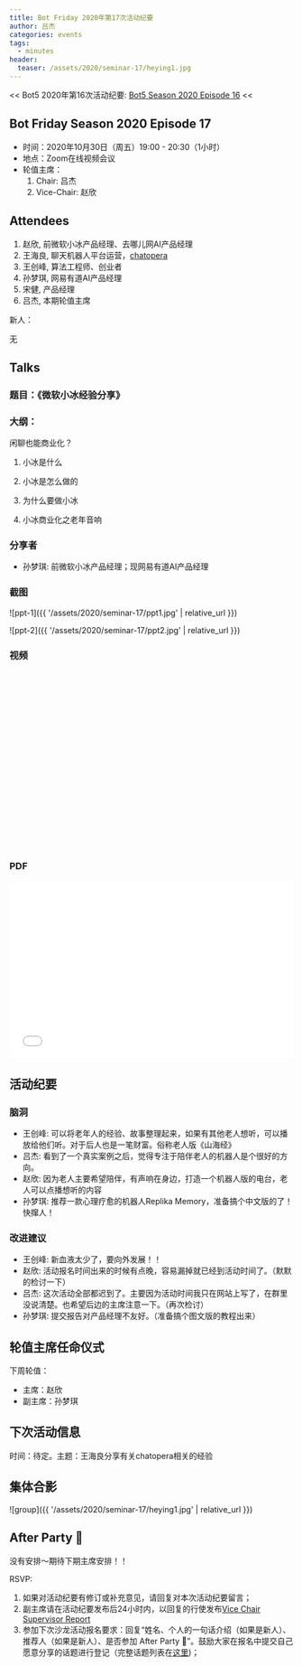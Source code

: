 ```yaml
---
title: Bot Friday 2020年第17次活动纪要
author: 吕杰
categories: events
tags:
  - minutes
header:
  teaser: /assets/2020/seminar-17/heying1.jpg
---
```


<< Bot5 2020年第16次活动纪要: [Bot5 Season 2020 Episode 16](https://www.bot5.club/events/seminar-minutes-2020-16/) <<

## Bot Friday Season 2020 Episode 17

- 时间：2020年10月30日（周五）19:00 - 20:30（1小时）
- 地点：Zoom在线视频会议
- 轮值主席：
    1. Chair: 吕杰
    2. Vice-Chair: 赵欣

## Attendees

1. 赵欣,  前微软小冰产品经理、去哪儿网AI产品经理
2. 王海良,  聊天机器人平台运营，[chatopera](https://bot.chatopera.com)
3. 王创峰,  算法工程师、创业者
4. 孙梦琪, 网易有道AI产品经理
5. 宋健, 产品经理
6. 吕杰, 本期轮值主席

新人：

  无

## Talks

### 题目：《微软小冰经验分享》

### 大纲：

闲聊也能商业化？

1. 小冰是什么

2. 小冰是怎么做的

3. 为什么要做小冰

4. 小冰商业化之老年音响

### 分享者

- 孙梦琪: 前微软小冰产品经理；现网易有道AI产品经理

### 截图

![ppt-1]({{ '/assets/2020/seminar-17/ppt1.jpg' | relative_url }})

![ppt-2]({{ '/assets/2020/seminar-17/ppt2.jpg' | relative_url }})

### 视频

<div class="video-container" style="
    position: relative;
    padding-bottom:56.25%;
    padding-top:30px;
    height:0;
    overflow:hidden;
">
  <iframe width="560" height="315"
    src="hhttps://www.youtube.com/watch?v=hHP6tOrnEpQ&feature=youtu.be"
    frameborder="0"
    allow="accelerometer; autoplay; encrypted-media; gyroscope; picture-in-picture"
    allowfullscreen
  ></iframe>
</div>

### PDF

<div class="video-container" style="
    position: relative;
    padding-bottom:56.25%;
    padding-top:30px;
    height:0;
    overflow:hidden;
">
  <iframe
    src='{{ '/assets/js/viewer-js/#/assets/2020/seminar-17/yanjiangppt.pdf' | relative_url }}'
    width='560'
    height='315'
    allowfullscreen
    webkitallowfullscreen
    frameborder="0"
    style="
      position: absolute;
      top:0;
      left:0;
      width:100%;
      height:100%;
    "
  ></iframe>
</div>

## 活动纪要

### 脑洞

- 王创峰: 可以将老年人的经验、故事整理起来，如果有其他老人想听，可以播放给他们听。对于后人也是一笔财富。俗称老人版《山海经》
- 吕杰: 看到了一个真实案例之后，觉得专注于陪伴老人的机器人是个很好的方向。
- 赵欣: 因为老人主要希望陪伴，有声响在身边，打造一个机器人版的电台，老人可以点播想听的内容
- 孙梦琪: 推荐一款心理疗愈的机器人Replika Memory，准备搞个中文版的了！快撺人！

### 改进建议

- 王创峰: 新血液太少了，要向外发展！！
- 赵欣: 活动报名时间出来的时候有点晚，容易漏掉就已经到活动时间了。（默默的检讨一下）
- 吕杰: 这次活动全部都迟到了。主要因为活动时间我只在网站上写了，在群里没说清楚。也希望后边的主席注意一下。（再次检讨）
- 孙梦琪: 提交报告对产品经理不友好。（准备搞个图文版的教程出来）

## 轮值主席任命仪式

下周轮值：

- 主席：赵欣
- 副主席：孙梦琪

## 下次活动信息

时间：待定。主题：王海良分享有关chatopera相关的经验

## 集体合影

![group]({{ '/assets/2020/seminar-17/heying1.jpg' | relative_url }})

## After Party 🍻

没有安排～期待下期主席安排！！

RSVP:

1. 如果对活动纪要有修订或补充意见，请回复对本次活动纪要留言；
2. 副主席请在活动纪要发布后24小时内，以回复的行使发布[Vice Chair Supervisor Report](/manuals/chair/#vice-chair-supervisor-report)
3. 参加下次沙龙活动报名要求：回复“姓名、个人的一句话介绍（如果是新人）、推荐人（如果是新人）、是否参加 After Party 🍻”。鼓励大家在报名中提交自己愿意分享的话题进行登记（完整话题列表在[这里](https://www.bot5.club/talks/))；

